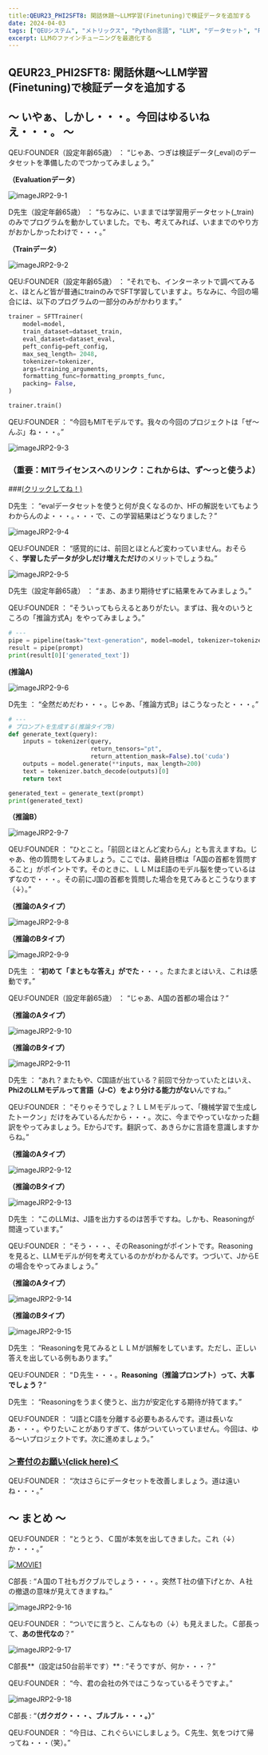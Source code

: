 ```yaml
---
title:QEUR23_PHI2SFT8: 閑話休題～LLM学習(Finetuning)で検証データを追加する
date: 2024-04-03
tags: ["QEUシステム", "メトリックス", "Python言語", "LLM", "データセット", "Fine-tuning", "イノベーション","PHI-2"]
excerpt: LLMのファインチューニングを最適化する
---
```


## QEUR23_PHI2SFT8: 閑話休題～LLM学習(Finetuning)で検証データを追加する

## ～ いやぁ、しかし・・・。今回はゆるいねえ・・・。 ～

QEU:FOUNDER（設定年齢65歳）  ： “じゃあ、つぎは検証データ(_eval)のデータセットを準備したのでつかってみましょう。”

**（Evaluationデータ）**

![imageJRP2-9-1](/2024-04-03-QEUR23_PHI2SFT8/imageJRP2-9-1.jpg)

D先生（設定年齢65歳） ： “ちなみに、いままでは学習用データセット(_train)のみでプログラムを動かしていました。でも、考えてみれば、いままでのやり方がおかしかったわけで・・・。”

**（Trainデータ）**

![imageJRP2-9-2](/2024-04-03-QEUR23_PHI2SFT8/imageJRP2-9-2.jpg)

QEU:FOUNDER（設定年齢65歳）  ： “それでも、インターネットで調べてみると、ほとんど皆が普通にtrainのみでSFT学習していますよ。ちなみに、今回の場合には、以下のプログラムの一部分のみがかわります。”

```python
trainer = SFTTrainer(
    model=model,
    train_dataset=dataset_train,
    eval_dataset=dataset_eval,
    peft_config=peft_config,
    max_seq_length= 2048,
    tokenizer=tokenizer,
    args=training_arguments,
    formatting_func=formatting_prompts_func,
    packing= False,
)

trainer.train()
```

QEU:FOUNDER ： “今回もMITモデルです。我々の今回のプロジェクトは「ぜ～んぶ」ね・・・。”

![imageJRP2-9-3](/2024-04-03-QEUR23_PHI2SFT8/imageJRP2-9-3.jpg)

### （重要：MITライセンスへのリンク：これからは、ず～っと使うよ）

###[(クリックしてね！)](https://opensource.org/license/MIT)

D先生 ： “evalデータセットを使うと何が良くなるのか、HFの解説をいてもようわからんのよ・・・。・・・で、この学習結果はどうなりました？”

![imageJRP2-9-4](/2024-04-03-QEUR23_PHI2SFT8/imageJRP2-9-4.jpg)

QEU:FOUNDER ： “感覚的には、前回とほとんど変わっていません。おそらく、**学習したデータが少しだけ増えただけ**のメリットでしょうね。”

![imageJRP2-9-5](/2024-04-03-QEUR23_PHI2SFT8/imageJRP2-9-5.jpg)

D先生（設定年齢65歳） ： “まあ、あまり期待せずに結果をみてみましょう。”

QEU:FOUNDER  ： “そういってもらえるとありがたい。まずは、我々のいうところの「推論方式A」をやってみましょう。”

```python
# ---
pipe = pipeline(task="text-generation", model=model, tokenizer=tokenizer, max_length=300)
result = pipe(prompt)
print(result[0]['generated_text'])
```

**(推論A)**

![imageJRP2-9-6](/2024-04-03-QEUR23_PHI2SFT8/imageJRP2-9-6.jpg)

D先生 ： “全然だめだわ・・・。じゃあ、「推論方式B」はこうなったと・・・。”

```python
# ---
# プロンプトを生成する(推論タイプB)
def generate_text(query):
    inputs = tokenizer(query, 
                       return_tensors="pt", 
                       return_attention_mask=False).to('cuda')
    outputs = model.generate(**inputs, max_length=200)
    text = tokenizer.batch_decode(outputs)[0]
    return text

generated_text = generate_text(prompt)
print(generated_text)

```

**（推論B）**

![imageJRP2-9-7](/2024-04-03-QEUR23_PHI2SFT8/imageJRP2-9-7.jpg)

QEU:FOUNDER ： “ひとこと。「前回とほとんど変わらん」とも言えますね。じゃあ、他の質問をしてみましょう。ここでは、最終目標は「A国の首都を質問すること」がポイントです。そのときに、ＬＬＭはE語のモデル脳を使っているはずなので・・・。その前にJ国の首都を質問した場合を見てみるとこうなります（↓）。”

**（推論のAタイプ）**

![imageJRP2-9-8](/2024-04-03-QEUR23_PHI2SFT8/imageJRP2-9-8.jpg)

**（推論のBタイプ）**

![imageJRP2-9-9](/2024-04-03-QEUR23_PHI2SFT8/imageJRP2-9-9.jpg)

D先生 ： “**初めて「まともな答え」がでた**・・・。たまたまとはいえ、これは感動です。”

QEU:FOUNDER（設定年齢65歳）  ： “じゃあ、A国の首都の場合は？”

**（推論のAタイプ）**

![imageJRP2-9-10](/2024-04-03-QEUR23_PHI2SFT8/imageJRP2-9-10.jpg)

**（推論のBタイプ）**

![imageJRP2-9-11](/2024-04-03-QEUR23_PHI2SFT8/imageJRP2-9-11.jpg)

D先生 ： “あれ？またもや、C国語が出ている？前回で分かっていたとはいえ、**Phi2のLLMモデルって言語（J-C）をより分ける能力がない**んですね。”

QEU:FOUNDER  ： “そりゃそうでしょ？ＬＬＭモデルって、「機械学習で生成したトークン」だけをみているんだから・・・。次に、今までやっていなかった翻訳をやってみましょう。EからJです。翻訳って、あきらかに言語を意識しますからね。”

**（推論のAタイプ）**

![imageJRP2-9-12](/2024-04-03-QEUR23_PHI2SFT8/imageJRP2-9-12.jpg)

**（推論のBタイプ）**

![imageJRP2-9-13](/2024-04-03-QEUR23_PHI2SFT8/imageJRP2-9-13.jpg)

D先生 ： “このLLMは、J語を出力するのは苦手ですね。しかも、Reasoningが間違っています。”

QEU:FOUNDER  ： “そう・・・、そのReasoningがポイントです。Reasoningを見ると、LLMモデルが何を考えているのかがわかるんです。つづいて、JからEの場合をやってみましょう。”

**（推論のAタイプ）**

![imageJRP2-9-14](/2024-04-03-QEUR23_PHI2SFT8/imageJRP2-9-14.jpg)

**（推論のBタイプ）**

![imageJRP2-9-15](/2024-04-03-QEUR23_PHI2SFT8/imageJRP2-9-15.jpg)

D先生 ： “Reasoningを見てみるとＬＬＭが誤解をしています。ただし、正しい答えを出している例もあります。”

QEU:FOUNDER ： “Ｄ先生・・・。**Reasoning（推論プロンプト）って、大事でしょう？**”

D先生 ： “Reasoningをうまく使うと、出力が安定化する期待が持てます。”

QEU:FOUNDER ： “J語とC語を分離する必要もあるんです。道は長いなあ・・・。やりたいことがありすぎて、体がついていっていません。今回は、ゆる～いプロジェクトです。次に進めましょう。”

### [＞寄付のお願い(click here)＜](https://www.paypal.com/paypalme/QEUglobal?v=1&utm_source=unp&utm_medium=email&utm_campaign=RT000481&utm_unptid=29844400-7613-11ec-ac72-3cfdfef0498d&ppid=RT000481&cnac=HK&rsta=en_GB%28en-HK%29&cust=5QPFDMW9B2T7Q&unptid=29844400-7613-11ec-ac72-3cfdfef0498d&calc=f860991d89600&unp_tpcid=ppme-social-business-profile-creat-ed&page=main%3Aemail%3ART000481&pgrp=main%3Aemail&e=cl&mchn=em&s=ci&mail=sys&appVersion=1.71.0&xt=104038)

QEU:FOUNDER ： “次はさらにデータセットを改善しましょう。道は遠いね・・・。”

## ～ まとめ ～

QEU:FOUNDER ： “とうとう、Ｃ国が本気を出してきました。これ（↓）か・・・。”

[![MOVIE1](http://img.youtube.com/vi/S3ip5NkK1Lo/0.jpg)](http://www.youtube.com/watch?v=S3ip5NkK1Lo "15分朝刊チェック！：能登地震の復興を妨げるもの")

C部長 : “Ａ国のＴ社もガクブルでしょう・・・。突然Ｔ社の値下げとか、Ａ社の撤退の意味が見えてきますね。”

![imageJRP2-9-16](/2024-04-03-QEUR23_PHI2SFT8/imageJRP2-9-16.jpg)

QEU:FOUNDER ： “ついでに言うと、こんなもの（↓）も見えました。Ｃ部長って、**あの世代なの**？”

![imageJRP2-9-17](/2024-04-03-QEUR23_PHI2SFT8/imageJRP2-9-17.jpg)

C部長**（設定は50台前半です）** : “そうですが、何か・・・？”

QEU:FOUNDER ： “今、君の会社の外ではこうなっているそうですよ。”

![imageJRP2-9-18](/2024-04-03-QEUR23_PHI2SFT8/imageJRP2-9-18.jpg)

C部長 : “**（ガクガク・・・、ブルブル・・・。）**”

QEU:FOUNDER ： “今日は、これぐらいにしましょう。Ｃ先生、気をつけて帰ってね・・・（笑）。”


